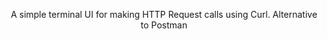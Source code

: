 <div align="center">

A simple terminal UI for making HTTP Request calls using Curl. Alternative to Postman
<br/>
